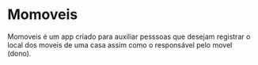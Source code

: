# Momoveis

Momoveis é um app criado para auxiliar pesssoas que desejam registrar o local dos moveis de uma casa assim como o responsável pelo movel (dono).


